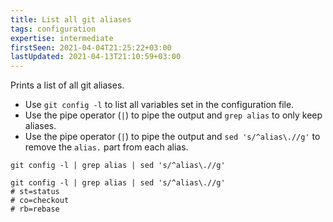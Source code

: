 ```yaml
---
title: List all git aliases
tags: configuration
expertise: intermediate
firstSeen: 2021-04-04T21:25:22+03:00
lastUpdated: 2021-04-13T21:10:59+03:00
---
```


Prints a list of all git aliases.

- Use `git config -l` to list all variables set in the configuration file.
- Use the pipe operator (`|`) to pipe the output and `grep alias` to only keep aliases.
- Use the pipe operator (`|`) to pipe the output and `sed 's/^alias\.//g'` to remove the `alias.` part from each alias.

```shell
git config -l | grep alias | sed 's/^alias\.//g'
```

```shell
git config -l | grep alias | sed 's/^alias\.//g'
# st=status
# co=checkout
# rb=rebase
```
